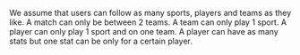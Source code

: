 We assume that users can follow as many sports, players and teams as they like. 
A match can only be between 2 teams. 
A team can only play 1 sport. 
A player can only play 1 sport and on one team. 
A player can have as many stats but one stat can be only for a certain player. 
